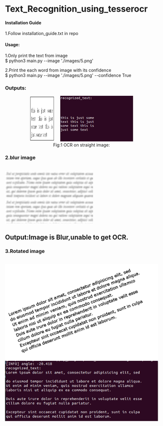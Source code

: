 # Text_Recognition_using_tesserocr
<H4> Installation Guide </h4>
1.Follow installation_guide.txt in repo<br>

<h4> Usage:</h4>
1.Only print the text from image<br>
$ python3 main.py --image './images/5.png'<br>

2.Print the each word from image with its confidence<br>
$ python3 main.py --image './images/5.png' --confidence True<br>

<h3>Outputs: </h3>
<p align="center">
 <img src="images/5.png", height="150", width="80"></img>&nbsp&nbsp&nbsp&nbsp
 <img src="images/op_5.png", height="150",width="80"></img><br>
 Fig:1 OCR on straight image:<br>
</p>


<p>
 <h3> 2.blur image </h3><br>
 <img src="images/3.jpeg"></img>
 <h2>Output:Image is Blur,unable to get OCR.</h2>
</p>

<p>
 <h3> 3.Rotated image </h3><br>
 <img src="images/1.jpg"></img>
 <img src="images/op_1.png"></img>
</p>
